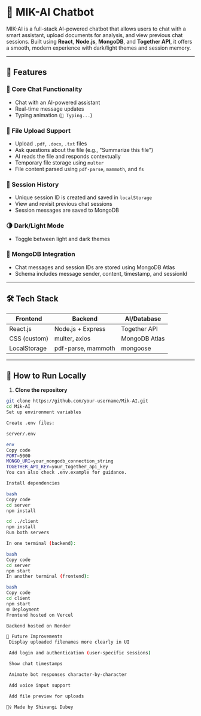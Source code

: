 # 🤖 MIK-AI Chatbot

MIK-AI is a full-stack AI-powered chatbot that allows users to chat with a smart assistant, upload documents for analysis, and view previous chat sessions. Built using **React**, **Node.js**, **MongoDB**, and **Together API**, it offers a smooth, modern experience with dark/light themes and session memory.

---

## 🌟 Features

### 🔹 Core Chat Functionality
- Chat with an AI-powered assistant
- Real-time message updates
- Typing animation (`🤖 Typing...`)

### 🔹 File Upload Support
- Upload `.pdf`, `.docx`, `.txt` files
- Ask questions about the file (e.g., "Summarize this file")
- AI reads the file and responds contextually
- Temporary file storage using `multer`
- File content parsed using `pdf-parse`, `mammoth`, and `fs`

### 🔹 Session History
- Unique session ID is created and saved in `localStorage`
- View and revisit previous chat sessions
- Session messages are saved to MongoDB

### 🌗 Dark/Light Mode
- Toggle between light and dark themes

### 💾 MongoDB Integration
- Chat messages and session IDs are stored using MongoDB Atlas
- Schema includes message sender, content, timestamp, and sessionId

---

## 🛠️ Tech Stack

| Frontend       | Backend         | AI/Database       |
|----------------|------------------|-------------------|
| React.js       | Node.js + Express | Together API      |
| CSS (custom)   | multer, axios     | MongoDB Atlas     |
| LocalStorage   | pdf-parse, mammoth| mongoose          |

---

## 🧪 How to Run Locally

1. **Clone the repository**

```bash
git clone https://github.com/your-username/Mik-AI.git
cd Mik-AI
Set up environment variables

Create .env files:

server/.env

env
Copy code
PORT=5000
MONGO_URI=your_mongodb_connection_string
TOGETHER_API_KEY=your_together_api_key
You can also check .env.example for guidance.

Install dependencies

bash
Copy code
cd server
npm install

cd ../client
npm install
Run both servers

In one terminal (backend):

bash
Copy code
cd server
npm start
In another terminal (frontend):

bash
Copy code
cd client
npm start
🌐 Deployment
Frontend hosted on Vercel

Backend hosted on Render

🔮 Future Improvements
 Display uploaded filenames more clearly in UI

 Add login and authentication (user-specific sessions)

 Show chat timestamps

 Animate bot responses character-by-character

 Add voice input support

 Add file preview for uploads

🙋‍♀️ Made by Shivangi Dubey

